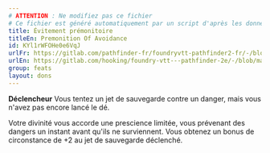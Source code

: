 ```yaml
---
# ATTENTION : Ne modifiez pas ce fichier
# Ce fichier est généré automatiquement par un script d'après les données du module Foundry VTT officiel et de sa traduction
title: Évitement prémonitoire
titleEn: Premonition Of Avoidance
id: KYl1rWFOHe0e6VqJ
urlFr: https://gitlab.com/pathfinder-fr/foundryvtt-pathfinder2-fr/-/blob/master/data/feats/KYl1rWFOHe0e6VqJ.htm
urlEn: https://gitlab.com/hooking/foundry-vtt---pathfinder-2e/-/blob/master/packs/data/feats.db/premonition-of-avoidance.json
group: feats
layout: dons
---
```

**Déclencheur** Vous tentez un jet de sauvegarde contre un danger, mais vous n'avez pas encore lancé le dé.

Votre divinité vous accorde une prescience limitée, vous prévenant des dangers un instant avant qu'ils ne surviennent. Vous obtenez un bonus de circonstance de +2 au jet de sauvegarde déclenché.


